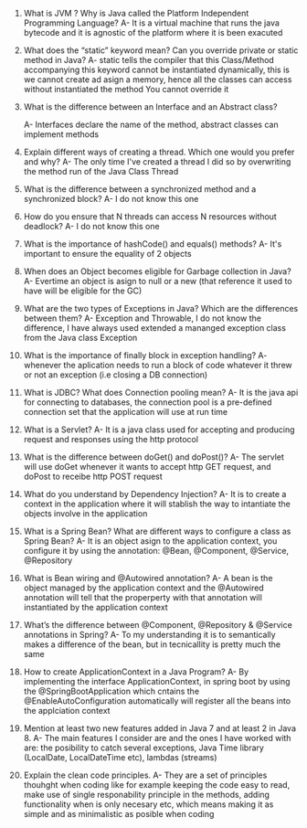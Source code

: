 01. What is JVM ? Why is Java called the Platform Independent Programming Language?
    A- It is a virtual machine that runs the java bytecode and it is agnostic of the platform where it is been exacuted

02. What does the “static” keyword mean? Can you override private or static method in
Java?
    A- static tells the compiler that this Class/Method accompanying this keyword cannot be instantiated dynamically, this is we cannot create ad asign a memory, hence all the classes can access without instantiated the method
    You cannot override it

03. What is the difference between an Interface and an Abstract class?

    A- Interfaces declare the name of the method, abstract classes can implement methods

04. Explain different ways of creating a thread. Which one would you prefer and why?
    A- The only time I've created a thread I did so by overwriting the method run of the Java Class Thread
    
05. What is the difference between a synchronized method and a synchronized block?
    A- I do not know this one
    
06. How do you ensure that N threads can access N resources without deadlock?
    A- I do not know this one
    
07. What is the importance of hashCode() and equals() methods?
    A- It's important to ensure the equality of 2 objects
    
08. When does an Object becomes eligible for Garbage collection in Java?
    A- Evertime an object is asign to null or a new (that reference it used to have will be eligible for the GC)

09. What are the two types of Exceptions in Java? Which are the differences between them?
    A- Exception and Throwable, I do not know the difference, I have always used extended a mananged exception class from the Java class Exception

10. What is the importance of finally block in exception handling?
    A- whenever the aplication needs to run a block of code whatever it threw or not an exception (i.e closing a DB connection)

11. What is JDBC? What does Connection pooling mean?
    A- It is the java api for connecting to databases, the connection pool is a pre-defined connection set that the application will use at run time

12. What is a Servlet?
    A- It is a java class used for accepting and producing request and responses using the http protocol
    
13. What is the difference between doGet() and doPost()?
    A- The servlet will use doGet whenever it wants to accept http GET request, and doPost to receibe http POST request

14. What do you understand by Dependency Injection?
    A- It is to create a context in the application where it will stablish the way to intantiate the objects involve in the application

15. What is a Spring Bean? What are different ways to configure a class as Spring Bean?
    A- It is an object asign to the application context, you configure it by using the annotation: @Bean, @Component, @Service, @Repository

16. What is Bean wiring and @Autowired annotation?
    A- A bean is the object managed by the application context and the @Autowired annotation will tell that the properperty with that annotation will instantiated by the application context

17. What’s the difference between @Component, @Repository & @Service annotations in
Spring?
    A- To my understanding it is to semantically makes a difference of the bean, but in tecnicallity is pretty much the same

18. How to create ApplicationContext in a Java Program?
    A- By implementing the interface ApplicationContext, in spring boot by using the @SpringBootApplication which cntains the @EnableAutoConfiguration automatically will register all the beans into the applciation context

19. Mention at least two new features added in Java 7 and at least 2 in Java 8.
    A- The main features I consider are and the ones I have worked with are: the posibility to catch several exceptions, Java Time library (LocalDate, LocalDateTime etc), lambdas (streams)  

20. Explain the clean code principles.
    A- They are a set of principles thouhght when coding like for example keeping the code easy to read, make use of single responability principle in the methods, adding functionality when is only necesary etc, 
    which means making it as simple and as minimalistic as posible when coding